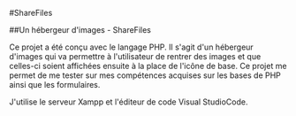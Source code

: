 #ShareFiles

##Un hébergeur d'images - ShareFiles

Ce projet a été conçu avec le langage PHP. Il s'agit d'un hébergeur d'images qui va permettre à l'utilisateur de rentrer des images et que celles-ci soient affichées ensuite à la place de l'icône de base.
Ce projet me permet de me tester sur mes compétences acquises sur les bases de PHP ainsi que les formulaires.

J'utilise le serveur Xampp et l'éditeur de code Visual StudioCode. 
